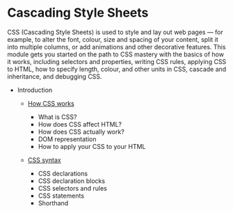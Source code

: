 # Cascading Style Sheets

CSS (Cascading Style Sheets) is used to style and lay out web pages — for example, to alter the font, colour, size and spacing of your content, split it into multiple columns, or add animations and other decorative features. This module gets you started on the path to CSS mastery with the basics of how it works, including selectors and properties, writing CSS rules, applying CSS to HTML, how to specify length, colour, and other units in CSS, cascade and inheritance, and debugging CSS.

* Introduction
    * [How CSS works](01_CSS_Works)
        * What is CSS?
        * How does CSS affect HTML?
        * How does CSS actually work?
        * DOM representation
        * How to apply your CSS to your HTML

    * [CSS syntax](02_Syntax)
        * CSS declarations
        * CSS declaration blocks
        * CSS selectors and rules
        * CSS statements
        * Shorthand
